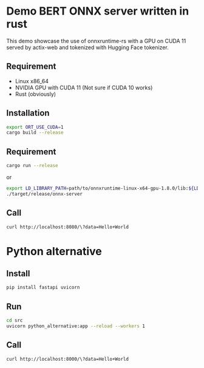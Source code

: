 # Demo BERT ONNX server written in rust

This demo showcase the use of onnxruntime-rs with a GPU on CUDA 11 served by actix-web and tokenized with Hugging Face tokenizer.

## Requirement

- Linux x86_64
- NVIDIA GPU with CUDA 11 (Not sure if CUDA 10 works)
- Rust (obviously)

## Installation

```bash
export ORT_USE_CUDA=1
cargo build --release
```

## Requirement

```bash
cargo run --release
```

or

```bash
export LD_LIBRARY_PATH=path/to/onnxruntime-linux-x64-gpu-1.8.0/lib:${LD_LIBRARY_PATH}
./target/release/onnx-server
```

## Call

```bash
curl http://localhost:8080/\?data=Hello+World
```

# Python alternative

## Install

```bash
pip install fastapi uvicorn
```

## Run

```bash
cd src
uvicorn python_alternative:app --reload --workers 1
```

## Call

```bash
curl http://localhost:8000/\?data=Hello+World
```
